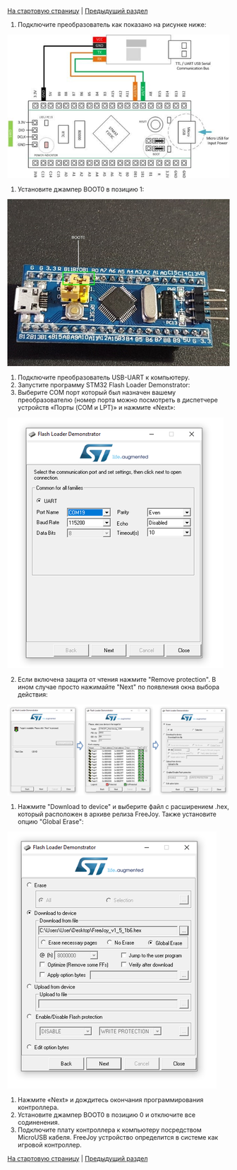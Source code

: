 [На стартовую страницу](../README.md) | [Предыдущий раздел](Прошивка-контроллера.md)

1. Подключите преобразователь как показано на рисунке ниже:

![](../images/6.jpg)

1. Установите джампер BOOT0 в позицию 1:

![](../images/7.jpg)

1. Подключите преобразователь USB-UART к компьютеру.
1. Запустите программу STM32 Flash Loader Demonstrator:
1. Выберите COM порт который был назначен вашему преобразователю (номер порта можно посмотреть в диспетчере устройств «Порты (COM и LPT)» и нажмите «Next»:

![](../images/8.png)

2. Если включена защита от чтения нажмите "Remove protection". В ином случае просто нажимайте "Next" по появления окна выбора действия:

![](../images/9.png)

1. Нажмите "Download to device" и выберите файл с расширением .hex, который расположен в архиве релиза FreeJoy. Также установите опцию "Global Erase":

![](../images/10.png)

1. Нажмите «Next» и дождитесь окончания программирования контроллера.
1. Установите джампер BOOT0 в позицию 0 и отключите все содиненения.
1. Подключите плату контроллера к компьютеру посредством MicroUSB кабеля. FreeJoy устройство определится в системе как игровой контроллер.

[На стартовую страницу](../README.md) | [Предыдущий раздел](Прошивка-контроллера.md)

